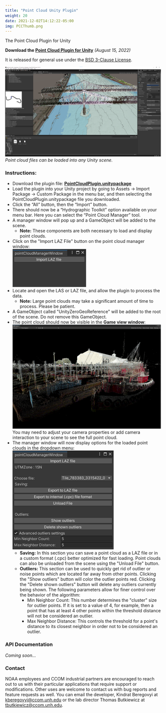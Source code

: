 ```yaml
---
title: "Point Cloud Unity Plugin"
weight: 20
date: 2021-12-02T14:12:22-05:00
img: PCCThumb.png
---
```


The Point Cloud Plugin for Unity 

**Download the [Point Cloud Plugin for Unity](/downloads/PointCloudPlugin_20220815.unitypackage)** *(August 15, 2022)*

It is released for general use under the [BSD 3-Clause License](https://opensource.org/licenses/BSD-3-Clause).

![Point Cloud Plugin for Unity](bag_cloud.png)  
_Point cloud files can be loaded into any Unity scene._

### Instructions:

* Download the plugin file: **[PointCloudPlugin.unitypackage](/downloads/PointCloudPlugin_20220815.unitypackage)**
* Load the plugin into your Unity project by going to Assets -> Import Package -> Custom Package in the menu bar, and then selecting the PointCloudPlugin.unitypackage file you downloaded.
* Click the “All” button, then the “Import” button.
* There should now be a “Hydrographic Toolkit” option available on your menu bar. Here you can select the “Point Cloud Manager” tool.
* A manager window will pop up and a GameObject will be added to the scene.
  * **Note:** These components are both necessary to load and display point clouds.
* Click on the "Import LAZ File" button on the point cloud manager window:  
![Import Point Cloud Files](import.png)
* Locate and open the LAS or LAZ file, and allow the plugin to process the data.
  * **Note:** Large point clouds may take a significant amount of time to process. Please be patient.
* A GameObject called "UnityZeroGeoReference" will be added to the root of the scene. Do not remove this GameObject.
* The point cloud should now be visible in the **Game view window**:  
![Point Cloud Game View](cloud.png)  
You may need to adjust your camera properties or add camera interaction to your scene to see the full point cloud.
* The manager window will now display options for the loaded point clouds in the dropdown menu:  
![Point Cloud Plugin Options](options.png)  
  * **Saving:** In this section you can save a point cloud as a LAZ file or in a custom format (.cpc) better optimized for fast loading. Point clouds can also be unloaded from the scene using the "Unload File" button.
  * **Outliers:** This section can be used to quickly get rid of outlier or noise points which are located far away from other points. Clicking the "Show outliers" button will color the outlier points red. Clicking the "Delete shown outliers" button will delete any outliers currently being shown. The following parameters allow for finer control over the behavior of the algorithm:
    * Min Neighbor Count: This number determines the "cluster" size for outlier points. If it is set to a value of 4, for example, then a point that has at least 4 other points within the threshold distance will not be considered an outlier.
    * Max Neighbor Distance: This controls the threshold for a point's distance to its closest neighbor in order not to be considered an outlier.

### API Documentation

*Coming soon...*

### Contact

NOAA employees and CCOM industrial partners are encouraged to reach out to us with their particular applications that require support or modifications.  Other uses are welcome to contact us with bug reports and feature requests as well.  You can email the developer, Kindrat Beregovyi at kberegovyi@ccom.unh.edu or the lab director Thomas Butkiewicz at tbutkiewicz@ccom.unh.edu.